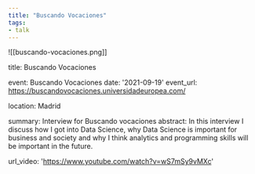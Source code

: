 ```yaml
---
title: "Buscando Vocaciones"
tags:
- talk
---
```


![[buscando-vocaciones.png]]

title: Buscando Vocaciones

event: Buscando Vocaciones
date: '2021-09-19'
event_url: https://buscandovocaciones.universidadeuropea.com/

location: Madrid

summary: Interview for Buscando vocaciones
abstract: In this interview I discuss how I got into Data Science, why Data Science is important for business and society and why I think analytics and programming skills will be important in the future.

url_video: 'https://www.youtube.com/watch?v=wS7mSy9vMXc'

